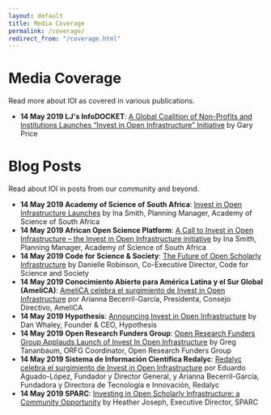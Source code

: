 ```yaml
---
layout: default
title: Media Coverage
permalink: /coverage/
redirect_from: "/coverage.html"
---
```


# Media Coverage
Read more about IOI as covered in various publications.
- **14 May 2019 LJ's InfoDOCKET**: [A Global Coalition of Non-Profits and Institutions Launches “Invest in Open Infrastructure” Initiative](https://www.infodocket.com/2019/05/14/a-global-coalition-of-non-profits-and-institutions-launches-invest-in-open-infrastructure-initiative/) by Gary Price

# Blog Posts
Read about IOI in posts from our community and beyond.
- **14 May 2019 Academy of Science of South Africa**: [Invest in Open Infrastructure Launches](https://www.assaf.org.za/index.php/news/547-invest-in-open-infrastructure-launches) by Ina Smith, Planning Manager, Academy of Science of South Africa
- **14 May 2019 African Open Science Platform**: [A Call to Invest in Open Infrastructure – the Invest in Open Infrastructure initiative](http://africanopenscience.org.za/?p=1160) by Ina Smith, Planning Manager, Academy of Science of South Africa
- **14 May 2019 Code for Science & Society**: [The Future of Open Scholarly Infrastructure](https://blog.codeforscience.org/invest-in-open-infrastructure/) by Danielle Robinson, Co-Executive Director, Code for Science and Society
- **14 May 2019 Conocimiento Abierto para América Latina y el Sur Global (AmeliCA)**: [AmeliCA celebra el surgimiento de Invest in Open Infrastructure](http://www.amelica.org/index.php/2019/05/14/amelica-celebra-el-surgimiento-de-invest-in-open-infrastructure/) por Arianna Becerril-García, Presidenta, Consejo Directivo, AmeliCA
- **14 May 2019 Hypothesis**: [Announcing Invest in Open Infrastructure](https://web.hypothes.is/blog/announcing-invest-in-open-infrastructure/) by Dan Whaley, Founder & CEO, Hypothesis
- **14 May 2019 Open Research Funders Group**: [Open Research Funders Group Applauds Launch of Invest In Open Infrastructure](http://www.orfg.org/news/2019/5/8/open-research-funders-group-applauds-launch-of-invest-in-open-infrastructure) by Greg Tananbaum, ORFG Coordinator, Open Research Funders Group
- **14 May 2019 Sistema de Información Científica Redalyc**: [Redalyc celebra el surgimiento de Invest in Open Infrastructure](http://www.redalyc.org/redalyc/periscopio/redalyc-ioi.html) por Eduardo Aguado-López, Fundador y Director General, y Arianna Becerril-García, Fundadora y Directora de Tecnología e Innovación, Redalyc
- **14 May 2019 SPARC**: [Investing in Open Scholarly Infrastructure: a Community Opportunity](https://sparcopen.org/news/2019/investing-in-open-scholarly-infrastructure-a-community-opportunity/) by Heather Joseph, Executive Director, SPARC
